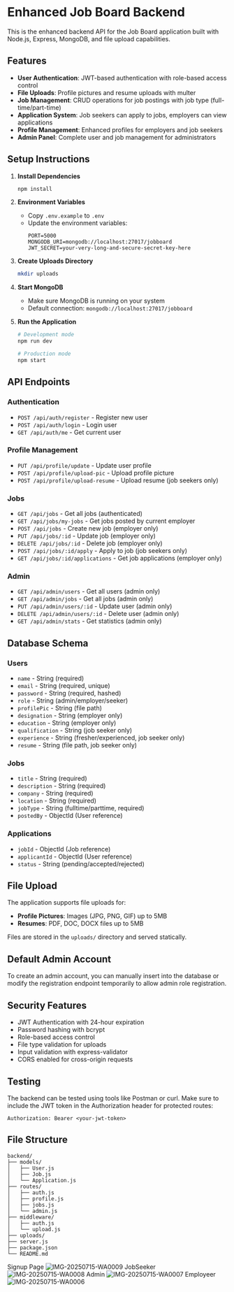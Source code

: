 
# Enhanced Job Board Backend

This is the enhanced backend API for the Job Board application built with Node.js, Express, MongoDB, and file upload capabilities.

## Features

- **User Authentication**: JWT-based authentication with role-based access control
- **File Uploads**: Profile pictures and resume uploads with multer
- **Job Management**: CRUD operations for job postings with job type (full-time/part-time)
- **Application System**: Job seekers can apply to jobs, employers can view applications
- **Profile Management**: Enhanced profiles for employers and job seekers
- **Admin Panel**: Complete user and job management for administrators

## Setup Instructions

1. **Install Dependencies**
   ```bash
   npm install
   ```

2. **Environment Variables**
   - Copy `.env.example` to `.env`
   - Update the environment variables:
     ```
     PORT=5000
     MONGODB_URI=mongodb://localhost:27017/jobboard
     JWT_SECRET=your-very-long-and-secure-secret-key-here
     ```

3. **Create Uploads Directory**
   ```bash
   mkdir uploads
   ```

4. **Start MongoDB**
   - Make sure MongoDB is running on your system
   - Default connection: `mongodb://localhost:27017/jobboard`

5. **Run the Application**
   ```bash
   # Development mode
   npm run dev
   
   # Production mode
   npm start
   ```

## API Endpoints

### Authentication
- `POST /api/auth/register` - Register new user
- `POST /api/auth/login` - Login user
- `GET /api/auth/me` - Get current user

### Profile Management
- `PUT /api/profile/update` - Update user profile
- `POST /api/profile/upload-pic` - Upload profile picture
- `POST /api/profile/upload-resume` - Upload resume (job seekers only)

### Jobs
- `GET /api/jobs` - Get all jobs (authenticated)
- `GET /api/jobs/my-jobs` - Get jobs posted by current employer
- `POST /api/jobs` - Create new job (employer only)
- `PUT /api/jobs/:id` - Update job (employer only)
- `DELETE /api/jobs/:id` - Delete job (employer only)
- `POST /api/jobs/:id/apply` - Apply to job (job seekers only)
- `GET /api/jobs/:id/applications` - Get job applications (employer only)

### Admin
- `GET /api/admin/users` - Get all users (admin only)
- `GET /api/admin/jobs` - Get all jobs (admin only)
- `PUT /api/admin/users/:id` - Update user (admin only)
- `DELETE /api/admin/users/:id` - Delete user (admin only)
- `GET /api/admin/stats` - Get statistics (admin only)

## Database Schema

### Users
- `name` - String (required)
- `email` - String (required, unique)
- `password` - String (required, hashed)
- `role` - String (admin/employer/seeker)
- `profilePic` - String (file path)
- `designation` - String (employer only)
- `education` - String (employer only)
- `qualification` - String (job seeker only)
- `experience` - String (fresher/experienced, job seeker only)
- `resume` - String (file path, job seeker only)

### Jobs
- `title` - String (required)
- `description` - String (required)
- `company` - String (required)
- `location` - String (required)
- `jobType` - String (fulltime/parttime, required)
- `postedBy` - ObjectId (User reference)

### Applications
- `jobId` - ObjectId (Job reference)
- `applicantId` - ObjectId (User reference)
- `status` - String (pending/accepted/rejected)

## File Upload

The application supports file uploads for:
- **Profile Pictures**: Images (JPG, PNG, GIF) up to 5MB
- **Resumes**: PDF, DOC, DOCX files up to 5MB

Files are stored in the `uploads/` directory and served statically.

## Default Admin Account

To create an admin account, you can manually insert into the database or modify the registration endpoint temporarily to allow admin role registration.

## Security Features

- JWT Authentication with 24-hour expiration
- Password hashing with bcrypt
- Role-based access control
- File type validation for uploads
- Input validation with express-validator
- CORS enabled for cross-origin requests

## Testing

The backend can be tested using tools like Postman or curl. Make sure to include the JWT token in the Authorization header for protected routes:

```
Authorization: Bearer <your-jwt-token>
```

## File Structure

```
backend/
├── models/
│   ├── User.js
│   ├── Job.js
│   └── Application.js
├── routes/
│   ├── auth.js
│   ├── profile.js
│   ├── jobs.js
│   └── admin.js
├── middleware/
│   ├── auth.js
│   └── upload.js
├── uploads/
├── server.js
├── package.json
└── README.md
```
Signup Page
![IMG-20250715-WA0009](https://github.com/user-attachments/assets/0e76c2ca-3da0-4339-8aa4-04bc91ae70d2)
JobSeeker
![IMG-20250715-WA0008](https://github.com/user-attachments/assets/5fc4dc4d-0078-40ed-8162-cf15938c9144)
Admin
![IMG-20250715-WA0007](https://github.com/user-attachments/assets/b7af41f8-3606-458b-aa24-2e8b66be1c85)
Employeer
![IMG-20250715-WA0006](https://github.com/user-attachments/assets/18d04144-6bab-44ea-a951-ad67655ab85c)
